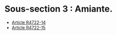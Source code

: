# Sous-section 3 : Amiante.

* [Article R4722-14](./LEGIARTI000019761403.md)
* [Article R4722-15](./LEGIARTI000019761436.md)
